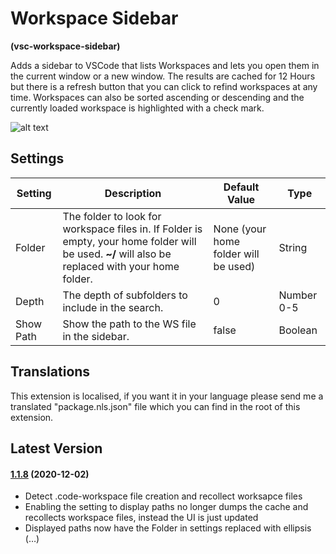 # Workspace Sidebar

**(vsc-workspace-sidebar)**

Adds a sidebar to VSCode that lists Workspaces and lets you open them in the current window or a new window. The results are cached for 12 Hours but there is a refresh button that you can click to refind workspaces at any time. Workspaces can also be sorted ascending or descending and the currently loaded workspace is highlighted with a check mark.

![alt text](https://raw.githubusercontent.com/sketchbuch/vsc-workspace-sidebar/master/docs/images/preview.gif 'Workspace Sidebar Preview')

## Settings

| Setting   | Description                                                                                                                                       | Default Value                        | Type       |
| --------- | ------------------------------------------------------------------------------------------------------------------------------------------------- | ------------------------------------ | ---------- |
| Folder    | The folder to look for workspace files in. If Folder is empty, your home folder will be used. **~/** will also be replaced with your home folder. | None (your home folder will be used) | String     |
| Depth     | The depth of subfolders to include in the search.                                                                                                 | 0                                    | Number 0-5 |
| Show Path | Show the path to the WS file in the sidebar.                                                                                                      | false                                | Boolean    |

## Translations

This extension is localised, if you want it in your language please send me a translated "package.nls.json" file which you can find in the root of this extension.

## Latest Version

#### [1.1.8](https://github.com/sketchbuch/vsc-workspace-sidebar/compare/v1.1.7...v1.1.8) (2020-12-02)

- Detect .code-workspace file creation and recollect worksapce files
- Enabling the setting to display paths no longer dumps the cache and recollects workspace files, instead the UI is just updated
- Displayed paths now have the Folder in settings replaced with ellipsis (…)
